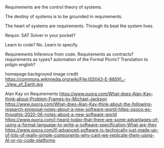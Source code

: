 Requirements are the control theory of systems.

The destiny of systems is to be grounded in requirements.

The heart of systems are requirements. Through its beat the system lives.

Requix: SAT Solver in your pocket?

Learn to code? No. Learn to specify.

Requirements Inference from code.
Requirements as contracts?
requirements as types?
automation of the Formal Picnic?
    Translation to pidgin english?

homepage background image credit
https://commons.wikimedia.org/wiki/File:ISS043-E-88591_-_View_of_Earth.jpg

Alan Kay on Requirements
https://www.quora.com/What-does-Alan-Kay-think-about-Problem-Frames-by-Michael-Jackson
https://www.quora.com/What-does-Alan-Kay-think-about-the-following-research-proposal-notes-about-a-new-software-world-https-osoco-es-thoughts-2020-06-notes-about-a-new-software-world
https://www.quora.com/I-heard-today-that-there-are-some-advantages-of-using-a-formal-language-to-write-a-software-specification-What-are-they
https://www.quora.com/If-advanced-software-is-technically-just-made-up-of-lots-of-really-simple-components-why-cant-we-replicate-them-using-AI-or-no-code-platforms